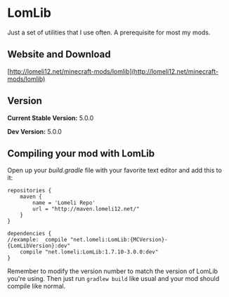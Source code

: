 LomLib
======

Just a set of utilities that I use often. A prerequisite for most my mods.

## Website and Download

[http://lomeli12.net/minecraft-mods/lomlib](http://lomeli12.net/minecraft-mods/lomlib)

## Version

**Current Stable Version:** 5.0.0

**Dev Version:** 5.0.0

## Compiling your mod with LomLib

Open up your *build.gradle* file with your favorite text editor and add this to it:

    repositories {
	    maven {
        	name = 'Lomeli Repo'
        	url = "http://maven.lomeli12.net/"
    	}
	}
	
	dependencies {
    //example:  compile "net.lomeli:LomLib:{MCVersion}-{LomLibVersion}:dev"
    	compile "net.lomeli:LomLib:1.7.10-3.0.0:dev"
	}

Remember to modify the version number to match the version of LomLib you're using. Then just run `gradlew build` like usual and your mod should compile like normal.